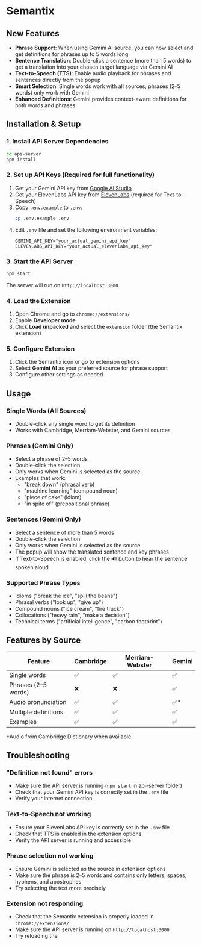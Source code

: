 # Semantix

## New Features
- **Phrase Support**: When using Gemini AI source, you can now select and get definitions for phrases up to 5 words long  
- **Sentence Translation**: Double-click a sentence (more than 5 words) to get a translation into your chosen target language via Gemini AI  
- **Text-to-Speech (TTS)**: Enable audio playback for phrases and sentences directly from the popup  
- **Smart Selection**: Single words work with all sources; phrases (2–5 words) only work with Gemini  
- **Enhanced Definitions**: Gemini provides context-aware definitions for both words and phrases  

## Installation & Setup

### 1. Install API Server Dependencies
```bash
cd api-server
npm install
```

### 2. Set up API Keys (Required for full functionality)
1. Get your Gemini API key from [Google AI Studio](https://aistudio.google.com/app/apikey)  
2. Get your ElevenLabs API key from [ElevenLabs](https://elevenlabs.io/speech-synthesis) (required for Text-to-Speech)
3. Copy `.env.example` to `.env`:
   ```bash
   cp .env.example .env
   ```
4. Edit `.env` file and set the following environment variables:
   ```
   GEMINI_API_KEY="your_actual_gemini_api_key"
   ELEVENLABS_API_KEY="your_actual_elevenlabs_api_key"
   ```

### 3. Start the API Server
```bash
npm start
```
The server will run on `http://localhost:3000`

### 4. Load the Extension
1. Open Chrome and go to `chrome://extensions/`  
2. Enable **Developer mode**  
3. Click **Load unpacked** and select the `extension` folder (the Semantix extension)

### 5. Configure Extension
1. Click the Semantix icon or go to extension options  
2. Select **Gemini AI** as your preferred source for phrase support  
3. Configure other settings as needed  

## Usage

### Single Words (All Sources)
- Double-click any single word to get its definition  
- Works with Cambridge, Merriam-Webster, and Gemini sources

### Phrases (Gemini Only)
- Select a phrase of 2–5 words  
- Double-click the selection  
- Only works when Gemini is selected as the source  
- Examples that work:
  - "break down" (phrasal verb)  
  - "machine learning" (compound noun)  
  - "piece of cake" (idiom)  
  - "in spite of" (prepositional phrase)

### Sentences (Gemini Only)
- Select a sentence of more than 5 words  
- Double-click the selection  
- Only works when Gemini is selected as the source  
- The popup will show the translated sentence and key phrases  
- If Text-to-Speech is enabled, click the 🔊 button to hear the sentence spoken aloud

### Supported Phrase Types
- Idioms ("break the ice", "spill the beans")  
- Phrasal verbs ("look up", "give up")  
- Compound nouns ("ice cream", "fire truck")  
- Collocations ("heavy rain", "make a decision")  
- Technical terms ("artificial intelligence", "carbon footprint")

## Features by Source

| Feature                | Cambridge | Merriam-Webster | Gemini |
|------------------------|-----------|-----------------|--------|
| Single words           | ✅        | ✅              | ✅     |
| Phrases (2–5 words)    | ❌        | ❌              | ✅     |
| Audio pronunciation    | ✅        | ✅              | ✅*    |
| Multiple definitions   | ✅        | ✅              | ✅     |
| Examples               | ✅        | ✅              | ✅     |

*Audio from Cambridge Dictionary when available

## Troubleshooting

### "Definition not found" errors
- Make sure the API server is running (`npm start` in api-server folder)  
- Check that your Gemini API key is correctly set in the `.env` file  
- Verify your internet connection

### Text-to-Speech not working
- Ensure your ElevenLabs API key is correctly set in the `.env` file
- Check that TTS is enabled in the extension options
- Verify the API server is running and accessible

### Phrase selection not working
- Ensure Gemini is selected as the source in extension options  
- Make sure the phrase is 2–5 words and contains only letters, spaces, hyphens, and apostrophes  
- Try selecting the text more precisely

### Extension not responding
- Check that the Semantix extension is properly loaded in `chrome://extensions/`  
- Make sure the API server is running on `http://localhost:3000`  
- Try reloading the